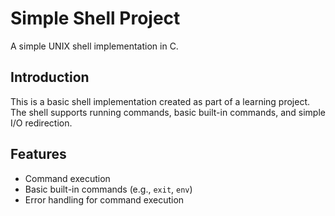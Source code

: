 # Simple Shell Project

A simple UNIX shell implementation in C.

## Introduction

This is a basic shell implementation created as part of a learning project. The shell supports running commands, basic built-in commands, and simple I/O redirection.

## Features

- Command execution
- Basic built-in commands (e.g., `exit`, `env`)
- Error handling for command execution
